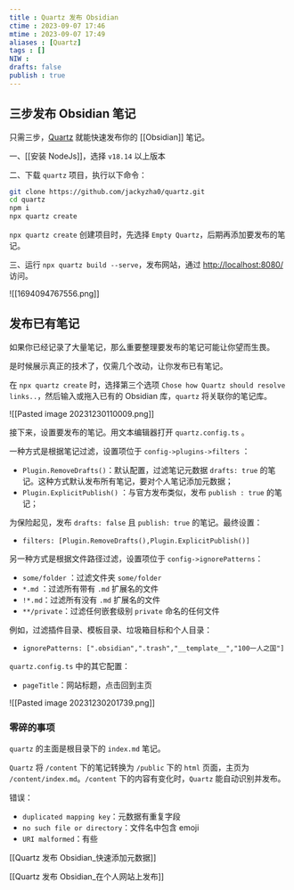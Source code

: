 ```yaml
---
title : Quartz 发布 Obsidian
ctime : 2023-09-07 17:46
mtime : 2023-09-07 17:49
aliases : [Quartz]
tags : []
NIW : 
drafts: false
publish : true
---
```



## 三步发布 Obsidian 笔记

只需三步，[Quartz](https://github.com/jackyzha0/quartz) 就能快速发布你的 [[Obsidian]] 笔记。

一、[[安装 NodeJs]]，选择 `v18.14` 以上版本

二、下载 `quartz` 项目，执行以下命令：

```bash
git clone https://github.com/jackyzha0/quartz.git
cd quartz
npm i
npx quartz create
```

`npx quartz create` 创建项目时，先选择 `Empty Quartz`，后期再添加要发布的笔记。


三、运行 `npx quartz build --serve`，发布网站，通过 [http://localhost:8080/](http://localhost:8080/) 访问。

![[1694094767556.png]]

## 发布已有笔记


如果你已经记录了大量笔记，那么重要整理要发布的笔记可能让你望而生畏。

是时候展示真正的技术了，仅需几个改动，让你发布已有笔记。

在 `npx quartz create` 时，选择第三个选项 `Chose how Quartz should resolve links..`，然后输入或拖入已有的 Obsidian 库，`quartz` 将关联你的笔记库。

![[Pasted image 20231230110009.png]]

接下来，设置要发布的笔记。用文本编辑器打开 `quartz.config.ts` 。

一种方式是根据笔记过滤，设置项位于  `config->plugins->filters` ：
- `Plugin.RemoveDrafts()`：默认配置，过滤笔记元数据  `drafts: true` 的笔记。这种方式默认发布所有笔记，要对个人笔记添加元数据；
- `Plugin.ExplicitPublish()` ：与官方发布类似，发布 `publish : true` 的笔记；

为保险起见，发布 `drafts: false`  且 `publish: true` 的笔记。最终设置：
- `filters: [Plugin.RemoveDrafts(),Plugin.ExplicitPublish()]`

另一种方式是根据文件路径过滤，设置项位于 `config->ignorePatterns`：
- `some/folder` ：过滤文件夹 `some/folder`
- `*.md` ：过滤所有带有 `.md` 扩展名的文件
- `!*.md`：过滤所有没有 `.md` 扩展名的文件
- `**/private`：过滤任何嵌套级别 `private` 命名的任何文件

例如，过滤插件目录、模板目录、垃圾箱目标和个人目录：
- `ignorePatterns: [".obsidian",".trash","__template__","100一人之国"]`


`quartz.config.ts` 中的其它配置：
- `pageTitle`：网站标题，点击回到主页

![[Pasted image 20231230201739.png]]

### 零碎的事项


`quartz` 的主面是根目录下的 `index.md` 笔记。



`Quartz` 将 `/content` 下的笔记转换为 `/public` 下的 `html` 页面，主页为 `/content/index.md`。`/content` 下的内容有变化时，`Quartz` 能自动识别并发布。


错误：
- `duplicated mapping key`：元数据有重复字段
- `no such file or directory`：文件名中包含 emoji
- `URI malformed`：有些


[[Quartz 发布 Obsidian_快速添加元数据]]

[[Quartz 发布 Obsidian_在个人网站上发布]]

